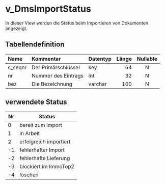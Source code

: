 # v_DmsImportStatus

In dieser View werden die Status beim Importieren von Dokumenten angezeigt. 

## Tabellendefinition

| Name    | Kommentar           | Datentyp | Länge | Nullable |
| :------ | :------------------ | :------- | ----: | :------: |
| s_seqnr | Der Primärschlüssel | key      |    64 |    N     |
| nr      | Nummer des Eintrags | int      |    32 |    N     |
| bez     | Die Bezeichnung     | varchar  |   100 |    N     |


## verwendete Status

| Nr  | Status                 |
| --- | ---------------------- |
| 0   | bereit zum Import      |
| 1   | in Arbeit              |
| 2   | erfolgreich importiert |
| -1  | fehlerhafter Import    |
| -2  | fehlerhafte Lieferung  |
| -3  | blockiert im ImmoTop2  |
| -4  | löschen                |
